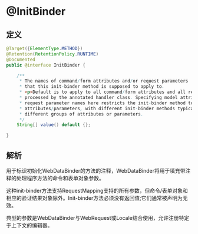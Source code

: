 # @InitBinder

## 定义

```java
@Target({ElementType.METHOD})
@Retention(RetentionPolicy.RUNTIME)
@Documented
public @interface InitBinder {

    /**
     * The names of command/form attributes and/or request parameters
     * that this init-binder method is supposed to apply to.
     * <p>Default is to apply to all command/form attributes and all request parameters
     * processed by the annotated handler class. Specifying model attribute names or
     * request parameter names here restricts the init-binder method to those specific
     * attributes/parameters, with different init-binder methods typically applying to
     * different groups of attributes or parameters.
     */
    String[] value() default {};

}
```

## 解析

用于标识初始化WebDataBinder的方法的注释，WebDataBinder将用于填充带注释的处理程序方法的命令和表单对象参数。

这种init-binder方法支持RequestMapping支持的所有参数，但命令/表单对象和相应的验证结果对象除外。Init-binder方法必须没有返回值;它们通常被声明为无效。



典型的参数是WebDataBinder与WebRequest或Locale结合使用，允许注册特定于上下文的编辑器。

